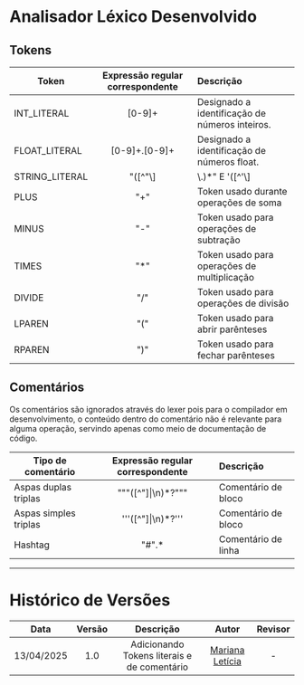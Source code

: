 # Analisador Léxico Desenvolvido 


## Tokens

| Token |Expressão regular correspondente | Descrição|
| --- | :--: | :--- |
| INT_LITERAL | [0-9]+  | Designado a identificação de números inteiros.  |
| FLOAT_LITERAL|[0-9]+\.[0-9]+| Designado a identificação de números float. |
| STRING_LITERAL|\"([^\"\\]|\\.)*\" E \'([^\'\\]|\\.)*\' | Designado a identificação de strings. |
|PLUS|"+"| Token usado durante operações de soma|
|MINUS|"-"|Token usado para operações de subtração|
|TIMES|"*"|Token usado para operações de multiplicação|
|DIVIDE|"/"|Token usado para operações de divisão|
|LPAREN|"("|Token usado para abrir parênteses|
|RPAREN|")"|Token usado para fechar parênteses|

## Comentários

Os comentários são ignorados através do lexer pois para o compilador em desenvolvimento, o conteúdo dentro do comentário não é relevante para alguma operação, servindo apenas como meio de documentação de código.

|Tipo de comentário|Expressão regular correspondente| Descrição|
|---|:--:|:--|
|Aspas duplas triplas|\"\"\"([^"]\|\n)*?\"\"\"|Comentário de bloco|
|Aspas simples triplas |\'\'\'([^"]\|\n)*?\'\'\'|Comentário de bloco|
|Hashtag|"#".* |Comentário de linha|

---

# Histórico de Versões

|**Data** | **Versão** | **Descrição** | **Autor** | **Revisor** |
|:---: | :---: | :---: | :---: | :---: |
| 13/04/2025 | 1.0 | Adicionando Tokens literais e de comentário | [Mariana Letícia](https://github.com/Marianannn) | - |